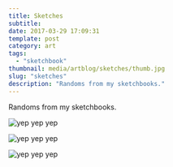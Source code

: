 ```yaml
---
title: Sketches
subtitle:
date: 2017-03-29 17:09:31
template: post
category: art
tags:
  - "sketchbook"
thumbnail: media/artblog/sketches/thumb.jpg
slug: "sketches"
description: "Randoms from my sketchbooks."
---
```


Randoms from my sketchbooks.

<!-- more -->

![yep yep yep](/media/artblog/sketches/sketch-facepalm.jpg "yep yep")

![yep yep yep](/media/artblog/sketches/sketch_crane_fish.jpg "yep yep")

![yep yep yep](/media/artblog/sketches/sketch-pigeon.jpg "yep yep")
